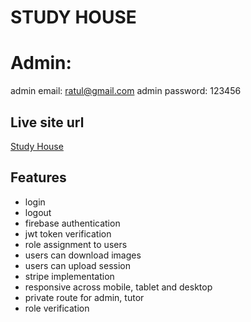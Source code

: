 # STUDY HOUSE

# Admin:

admin email: ratul@gmail.com
admin password: 123456

## Live site url

[Study House](https://bistro-boss-86657.web.app/)

## Features

- login
- logout
- firebase authentication
- jwt token verification
- role assignment to users
- users can download images
- users can upload session
- stripe implementation
- responsive across mobile, tablet and desktop
- private route for admin, tutor
- role verification
